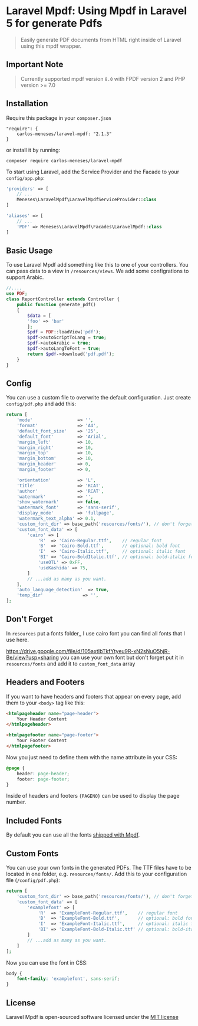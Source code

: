 	
# Laravel Mpdf: Using Mpdf in Laravel 5 for generate Pdfs

> Easily generate PDF documents from HTML right inside of Laravel using this mpdf wrapper.

## Important Note

> Currently supported mpdf version `8.0` with FPDF version 2 and PHP version >= 7.0

## Installation

Require this package in your `composer.json` 

```
"require": {
	carlos-meneses/laravel-mpdf: "2.1.3"
}
```

or install it by running:

```
composer require carlos-meneses/laravel-mpdf
```

To start using Laravel, add the Service Provider and the Facade to your `config/app.php`:

```php
'providers' => [
	// ...
	Meneses\LaravelMpdf\LaravelMpdfServiceProvider::class
]
```

```php
'aliases' => [
	// ...
	'PDF' => Meneses\LaravelMpdf\Facades\LaravelMpdf::class
]
```

## Basic Usage

To use Laravel Mpdf add something like this to one of your controllers. You can pass data to a view in `/resources/views`.
We add some configrations to support Arabic.

```php
//....
use PDF;
class ReportController extends Controller {
	public function generate_pdf() 
	{
	    $data = [
		'foo' => 'bar'
	    ];
	    $pdf = PDF::loadView('pdf');
	    $pdf->autoScriptToLang = true;
	    $pdf->autoArabic = true;
	    $pdf->autoLangToFont = true;
	    return $pdf->download('pdf.pdf');
	}
}
```

## Config

You can use a custom file to overwrite the default configuration. Just create `config/pdf.php` and add this:

```php
return [
    'mode'                 => '',
    'format'               => 'A4',
    'default_font_size'    => '25',
    'default_font'         => 'Arial',
    'margin_left'          => 10,
    'margin_right'         => 10,
    'margin_top'           => 10,
    'margin_bottom'        => 10,
    'margin_header'        => 0,
    'margin_footer'        => 0,

    'orientation'          => 'L',
    'title'                => 'RCAT',
    'author'               => 'RCAT',
    'watermark'            => '',
    'show_watermark'       => false,
    'watermark_font'       => 'sans-serif',
    'display_mode'         => 'fullpage',
    'watermark_text_alpha' => 0.1,
    'custom_font_dir' => base_path('resources/fonts/'), // don't forget the trailing slash!
    'custom_font_data' => [
        'cairo' => [
            'R'  => 'Cairo-Regular.ttf',    // regular font
            'B'  => 'Cairo-Bold.ttf',       // optional: bold font
            'I'  => 'Cairo-Italic.ttf',     // optional: italic font
            'BI' => 'Cairo-BoldItalic.ttf', // optional: bold-italic font,
            'useOTL' => 0xFF,
            'useKashida' => 75,
        ]
        // ...add as many as you want.
    ],
    'auto_language_detection'  => true,
    'temp_dir'               => '',
];
```


## Don't Forget

In ```resources``` 
put a fonts folder,, I use cairo font you can find all fonts that I use here.

https://drive.google.com/file/d/105axtIbTkfYtyeu9R-xN2sNuO5hjR-Be/view?usp=sharing
you can use your own font but don't forget put it in ```resources/fonts``` and add it to ```custom_font_data``` array
## Headers and Footers

If you want to have headers and footers that appear on every page, add them to your `<body>` tag like this:

```html
<htmlpageheader name="page-header">
	Your Header Content
</htmlpageheader>

<htmlpagefooter name="page-footer">
	Your Footer Content
</htmlpagefooter>
```

Now you just need to define them with the name attribute in your CSS:

```css
@page {
	header: page-header;
	footer: page-footer;
}
```

Inside of headers and footers `{PAGENO}` can be used to display the page number.

## Included Fonts

By default you can use all the fonts [shipped with Mpdf](https://mpdf.github.io/fonts-languages/available-fonts-v6.html).

## Custom Fonts

You can use your own fonts in the generated PDFs. The TTF files have to be located in one folder, e.g. `resources/fonts/`. Add this to your configuration file (`/config/pdf.php`):

```php
return [
	'custom_font_dir' => base_path('resources/fonts/'), // don't forget the trailing slash!
	'custom_font_data' => [
		'examplefont' => [
			'R'  => 'ExampleFont-Regular.ttf',    // regular font
			'B'  => 'ExampleFont-Bold.ttf',       // optional: bold font
			'I'  => 'ExampleFont-Italic.ttf',     // optional: italic font
			'BI' => 'ExampleFont-Bold-Italic.ttf' // optional: bold-italic font
		]
		// ...add as many as you want.
	]
];
```

Now you can use the font in CSS:

```css
body {
	font-family: 'examplefont', sans-serif;
}
```

## License

Laravel Mpdf is open-sourced software licensed under the [MIT license](http://opensource.org/licenses/MIT)
